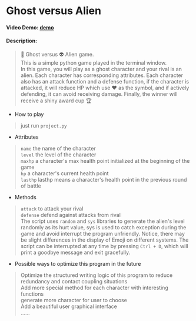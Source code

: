# Ghost versus Alien
#### Video Demo:  [demo](https://youtu.be/O6h5VgVjY1o)
#### Description:
> 👻 Ghost versus 👽 Alien game.  
This is a simple python game played in the terminal window.  
In this game, you will play as a ghost character and your rival is an alien. Each character has corresponding attributes. Each character also has an attack function and a defense function, if the character is attacked, it will reduce HP which use ❤️ as the symbol, and if actively defending, it can avoid receiving damage. Finally, the winner will receive a shiny award cup 🏆
- How to play
> just run `project.py`
- Attributes
> `name` the name of the character  
> `level` the level of the character  
> `maxhp` a character's max health point initialized at the beginning of the game  
> `hp` a character's current health point  
> `lasthp` lasthp means a character's health point in the previous round of battle  
- Methods
> `attack` to attack your rival  
> `defense` defend against attacks from rival  
The script uses `random` and `sys` libraries to generate the alien's level randomly as its hurt value, sys is used to catch exception during the game and avoid interrupt the program unfriendly.
Notice, there may be slight differences in the display of Emoji on different systems.
The script can be interrupted at any time by pressing `Ctrl + D`, which will print a goodbye message and exit gracefully.
- Possible ways to optimize this program in the future  
> Optimize the structured writing logic of this program to reduce redundancy and contact coupling situations  
> Add more special method for each character with interesting functions  
> generate more character for user to choose  
> Add a beautiful user graphical interface  
> ......
